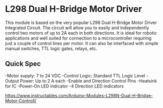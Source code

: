 # L298 Dual H-Bridge Motor Driver

This module is based on the very popular L298 Dual H-Bridge Motor Driver Integrated Circuit. The circuit will allow you to easily and independently control two motors of up to 2A each in both directions. It is ideal for robotic applications and well suited for connection to a microcontroller requiring just a couple of control lines per motor. It can also be interfaced with simple manual switches, TTL logic gates, relays, etc.

## Quick Spec

   -Motor supply: 7 to 24 VDC
   -Control Logic: Standard TTL Logic Level
   -Output Power: Up to 2 A each
   -Enable and Direction Control Pins
   -Heatsink for IC
   -Power-On LED indicator
   -4 Direction LED indicators


https://www.instructables.com/Arduino-Modules-L298N-Dual-H-Bridge-Motor-Controll/